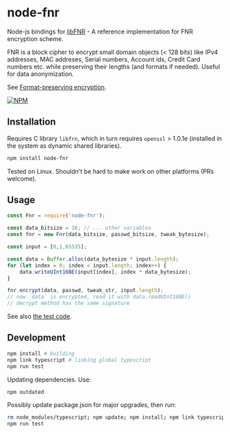 # node-fnr

Node-js bindings for [libFNR](http://cisco.github.io/libfnr/) - A reference implementation for FNR encryption scheme.

FNR is a block cipher to encrypt small domain
objects (< 128 bits) like IPv4 addresses, MAC addreses,
Serial numbers, Account ids, Credit Card numbers etc.
while preserving their lengths (and formats if needed). 
Useful for data anonymization. 

See [Format-preserving encryption](https://en.wikipedia.org/wiki/Format-preserving_encryption).

[![NPM](https://nodei.co/npm/node-fnr.png)](https://nodei.co/npm/node-fnr/)

## Installation

Requires C library `libfrn`, which in turn requires `openssl` > 1.0.1e (installed in the system as dynamic shared libraries).

```sh
npm install node-fnr
```

Tested on Linux. Shouldn't be hard to make work on other platforms (PRs welcome).

## Usage

```ts
const Fnr = require('node-fnr');

const data_bitsize = 16; // ... other variables
const fnr = new Fnr(data_bitsize, passwd_bitsize, tweak_bytesize);

const input = [0,1,65535];

const data = Buffer.alloc(data_bytesize * input.length);
for (let index = 0; index < input.length; index++) {
	data.writeUInt16BE(input[index], index * data_bytesize);
}

fnr.encrypt(data, passwd, tweak_str, input.length);
// now `data` is encrypted, read it with data.readUInt16BE()
// decrypt method has the same signature
```

See also [the test code](test/test_binding.js).

## Development

```sh
npm install # building
npm link typescript # linking global typescript
npm run test
```

Updating dependencies. Use:

```sh
npm outdated
```

Possibly update package.json for major upgrades, then run:

```sh
rm node_modules/typescript; npm update; npm install; npm link typescript
npm run test
```
